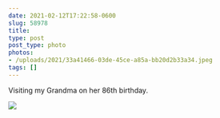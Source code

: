 ```yaml
---
date: 2021-02-12T17:22:58-0600
slug: 58978
title: 
type: post
post_type: photo
photos:
- /uploads/2021/33a41466-03de-45ce-a85a-bb20d2b33a34.jpeg
tags: []
---
```

Visiting my Grandma on her 86th birthday.


![](/uploads/2021/33a41466-03de-45ce-a85a-bb20d2b33a34.jpeg)


